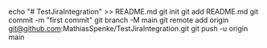 echo "# TestJiraIntegration" >> README.md
git init
git add README.md
git commit -m "first commit"
git branch -M main
git remote add origin git@github.com:MathiasSpenke/TestJiraIntegration.git
git push -u origin main
